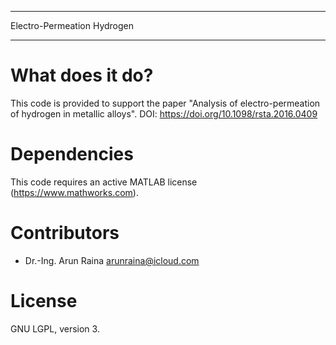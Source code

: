 ***************************
Electro-Permeation Hydrogen
***************************


What does it do?
================

This code is provided to support the paper 
"Analysis of electro-permeation of hydrogen in metallic alloys".
DOI: https://doi.org/10.1098/rsta.2016.0409


Dependencies
============

This code requires an active MATLAB license
(https://www.mathworks.com).


Contributors
============

* Dr.-Ing. Arun Raina     arunraina@icloud.com

License
=======

GNU LGPL, version 3.